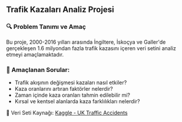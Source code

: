 ## Trafik Kazaları Analiz Projesi

### 🔍 Problem Tanımı ve Amaç
Bu proje, 2000-2016 yılları arasında İngiltere, İskoçya ve Galler'de gerçekleşen 1.6 milyondan fazla trafik kazasını içeren veri setini analiz etmeyi amaçlamaktadır.

### 📌 Amaçlanan Sorular:
- Trafik akışının değişmesi kazaları nasıl etkiler?
- Kaza oranlarını artıran faktörler nelerdir?
- Zaman içinde kaza oranları tahmin edilebilir mi?
- Kırsal ve kentsel alanlarda kaza farklılıkları nelerdir?

🔗 Veri Seti Kaynağı: [Kaggle - UK Traffic Accidents](https://www.kaggle.com/daveianhickey/2000-16-traffic-flow-england-scotland-wales)
